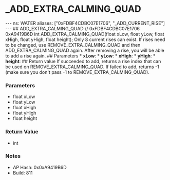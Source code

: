 # _ADD_EXTRA_CALMING_QUAD

--- ns: WATER aliases: ["0xFDBF4CDBC07E1706", "_ADD_CURRENT_RISE"] --- ## ADD_EXTRA_CALMING_QUAD  // 0xFDBF4CDBC07E1706 0xA9419B6D int ADD_EXTRA_CALMING_QUAD(float xLow, float yLow, float xHigh, float yHigh, float height);  Only 8 current rises can exist. If rises need to be changed, use REMOVE_EXTRA_CALMING_QUAD and then ADD_EXTRA_CALMING_QUAD again. After removing a rise, you will be able to add a rise again.  ## Parameters * **xLow**: * **yLow**: * **xHigh**: * **yHigh**: * **height**:  ## Return value If succeeded to add, returns a rise index that can be used on REMOVE_EXTRA_CALMING_QUAD. If failed to add, returns -1 (make sure you don't pass -1 to REMOVE_EXTRA_CALMING_QUAD).

### Parameters
* float xLow
* float yLow
* float xHigh
* float yHigh
* float height

### Return Value
* int

### Notes
* AP Hash: 0x0xA9419B6D
* Build: 811

